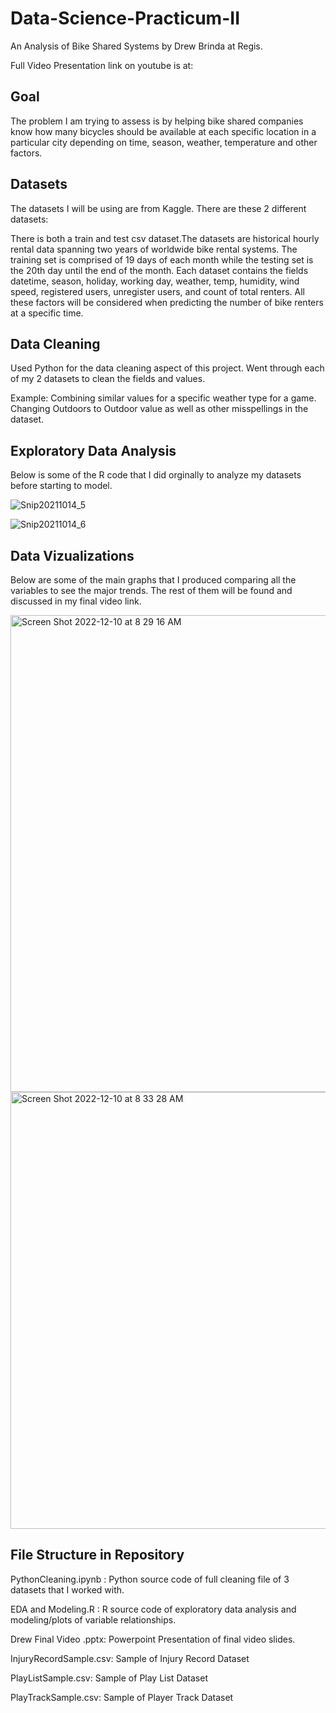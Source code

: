 # Data-Science-Practicum-II
An Analysis of Bike Shared Systems by Drew Brinda at Regis. 

Full Video Presentation link on youtube is at: 

## Goal
The problem I am trying to assess is by helping bike shared companies know how many bicycles should be available at each specific location in a particular city depending on time, season, weather, temperature and other factors.
## Datasets
The datasets I will be using are from Kaggle. There are these 2 different datasets:

There is both a train and test csv dataset.The datasets are historical hourly rental data spanning two years of worldwide bike rental systems. The training set is comprised of 19 days of each month while the testing set is the 20th day until the end of the month. Each dataset contains the fields datetime, season, holiday, working day, weather, temp, humidity, wind speed, registered users, unregister users, and count of total renters. All these factors will be considered when predicting the number of bike renters at a specific time.

## Data Cleaning
Used Python for the data cleaning aspect of this project. Went through each of my 2 datasets to clean the fields and values.

Example: Combining similar values for a specific weather type for a game. Changing Outdoors to Outdoor value as well as other misspellings in the dataset. 


## Exploratory Data Analysis

Below is some of the R code that I did orginally to analyze my datasets before starting to model. 

![Snip20211014_5](https://user-images.githubusercontent.com/92532095/137372798-4e3ccd2d-97f3-45e6-ac14-bb9ff6cdc7f2.png)

![Snip20211014_6](https://user-images.githubusercontent.com/92532095/137372828-8a9cdee2-5bd4-4fd0-ac7d-df3153e24053.png)

## Data Vizualizations

Below are some of the main graphs that I produced comparing all the variables to see the major trends. The rest of them will be found and discussed in my final video link.

<img width="763" alt="Screen Shot 2022-12-10 at 8 29 16 AM" src="https://user-images.githubusercontent.com/92532095/206863290-a68907b9-c627-4710-8b87-eb2056d0e549.png">

<img width="699" alt="Screen Shot 2022-12-10 at 8 33 28 AM" src="https://user-images.githubusercontent.com/92532095/206863297-53bf3241-aaa4-45d1-8410-451cf186a95d.png">

## File Structure in Repository

PythonCleaning.ipynb : Python source code of full cleaning file of 3 datasets that I worked with.

EDA and Modeling.R : R source code of exploratory data analysis and modeling/plots of variable relationships.

Drew Final Video .pptx: Powerpoint Presentation of final video slides.

InjuryRecordSample.csv: Sample of Injury Record Dataset 

PlayListSample.csv: Sample of Play List Dataset

PlayTrackSample.csv: Sample of Player Track Dataset
